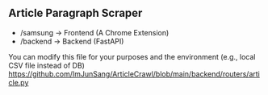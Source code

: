 ## Article Paragraph Scraper 

* /samsung -> Frontend (A Chrome Extension)  
* /backend -> Backend (FastAPI)

You can modify this file for your purposes and the environment (e.g., local CSV file instead of DB)
https://github.com/ImJunSang/ArticleCrawl/blob/main/backend/routers/article.py
